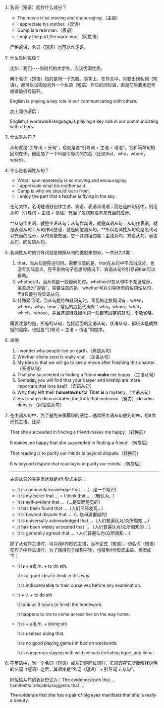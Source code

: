 1. 名词（短语）能作什么成分？

   * The movie is so moving and encouraging.（主语）
   * I appreciate his mother.（宾语）
   * Gump is a real man.（表语）
   * I enjoy the part,the warm end.（同位语）

   严格的讲，名词（短语）也可以作定语。

2. 什么是同位语？

   比如：我们----新时代的大学生，应该忧国忧民。

   两个名词（短语）指的是同一个东西。事实上，在作文中，只要出现名词（短语），都可以试图加另外一个名词（短语）作它的同位语，但是前后要用逗号或者破折号隔开。

    English is playing a key role in our communicating with others.
   
    加上同位语后：
   
    English,a worldwide language,is playing a key role in our communicating with others.

3. 什么是从句？

   从句就是“引导词 + 分句”，也就是说“引导词 + 主语 + 谓语”。它和简单句的区别在于，前面加了一个叫做引导词的东西（比如that，who，where，when）。

4. 什么是名词性从句？

   * What I saw repeatedly is so moving and encouraging.
   * I appreciate what his mother said.
   * Gump is who we should learn from.
   * I enjoy the part that a feather is flying in the sky.

   在前文中，名词短语分别作主语、宾语、表语和谓语；而在这四句话中，则用从句（引导词 + 主语 + 谓语）充当了名词短语本来充当的成分。

   **从句作主语，就是主语从句；从句作宾语，就是宾语从句；从句作表语，就是表语从句；从句作同位语，就是同位语从句。**所以名词性从句就是名词可以充当的成分，从句也能充当。它一共包括四类：主语从句，宾语从句，表语从句，同位语从句。

5. 名词性从句的引导词就是按照从句的类型来划分，一共分为3类：

   1. that，当从句是陈述句时。需要注意的是，that在从句中不充当成分，也没有实际意义。在不影响句子意思的情况下，宾语从句的引导词that可以省略。
   2. whether/if，当从句是一般疑问句时。whether/if在从句中不充当成分，但意思为"是否"。需要注意的是，whether可以引导所有的名词性从句，而if只能引导宾语从句。
   3. 特殊疑问词，当从句是特殊疑问句时。常见的连接副词有：when，where，why，how；常见的连接代词有：who，whom，what，which，whose。并且这些特殊疑问词一般都有固定的意思，不能省略。

   需要注意的是，所有的从句，包括后面的定语从句，状语从句，都应该是成数据的语序。也就是“引导词 + 主语 + 谓语”的顺序。

6. 举例

   1. I wonder why people live on earth.（宾语从句）
   2. Whether aliens exist is really vital.（主语从句）
   3. My idea is that we will go to see a movie after finishing this chapter.（表语从句）
   4. That she succeeded in finding a friend **make** me happy.（主语从句）
   5. Someday,you will find that your career and kinship are more important that love itself.（宾语从句）
   6. Why they left their **hometowns** for Tibet **is** a mystery.（主语从句）
   7. His triumph demonstrated the truth that endeavor（努力） decides density.（同位语从句）

7. 在主语从句中，为了避免头重脚轻的感觉，通常把主语从句放到句末，用it作形式主语。比如

   That she succeeded in finding a friend makes me happy.（转换前）

   It makes me happy that she succeeded in finding a friend.（转换后）

   That reading is to purify our minds is beyond dispute.（转换前）

   It is beyond dispute that reading is to purify our minds.（转换后）

   ------

   主语从句的完美表达就是it作形式主语：

   * It is commonly knowledge that ...（...是一个常识）
   * It is my belief that ... = I think that ... （我认为...）
   * It is self-evident that ...（...是显而易见的）
   * It has been found that ...（人们已经发现...）
   * It is beyond dispute that ...（...是毋庸置疑的）
   * It is universally acknowledged that ...（人们普遍认为/众所周知 ...）
   * It has been widely accepted that ... （人们普遍认为/众所周知的 ...）
   * It is generally agreed that ...（人们普遍认为/众所周知 ...）

   除了从句作主语时，可以用it作形式主语，当不定式（短语），动名词（短语）在句子中作主语时，为了保持句子结构平衡，也常用it作形式主语。概况如下：

   * It is + adj./n. + to do sth.

     It is a good idea to think in this way.

     It is indispensable to train ourselves before any examination.

   * It + v. + to do sth

     It took us 3 hours to finish the homework.

     It happens to me to come across her on the way home.

   * It is + adj./n. + doing sth

     It is useless doing that.

     It is no good playing games in bed on weekends.

     It is dangerous staying with wild animals including tigers and lions.

8. 在英语中，当一个名词（短语）或从句是同位语时，它应该在它所要解释说明的名词（短语）之后，其顺序是“名词（短语） + 引导词 + 从句”。

   同位语从句的表达形式为：The evidence/truth that ... manifests/indicates/suggests that ...

   The evidence that she has a pair of big eyes manifests that she is really a beauty.

















